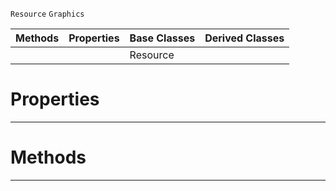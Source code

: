  `Resource` `Graphics`



|Methods|Properties|Base Classes|Derived Classes|
|---|---|---|---|
| | |Resource| |


 #  Properties


---  
 #  Methods


---  
 

 